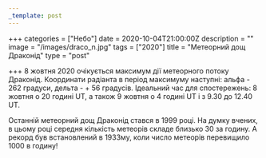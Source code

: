 ```yaml
---
_template: post
---
```


+++
categories = ["Небо"]
date = 2020-10-04T21:00:00Z
description = ""
image = "/images/draco_n.jpg"
tags = ["2020"]
title = "Метеорний дощ Драконід"
type = "post"

+++
8 жовтня 2020 очікується максимум дії метеорного потоку Драконід. Координати радіанта в період максимуму наступні: альфа - 262 градуси, дельта - + 56 градусів. Ідеальний час для спостережень: 8 жовтня о 20 годині UT, а також 9 жовтня о 4 годині UT і з 9.30 до 12.40 UT.  
  
Останній метеорний дощ Драконід стався в 1999 році. На думку вчених, в цьому році середня кількість метеорів складе близько 30 за годину. А рекорд був встановлений в 1933му, коли число метеорів перевищило 1000 в годину!
